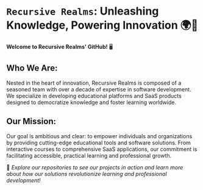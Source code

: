 # `Recursive Realms`: Unleashing Knowledge, Powering Innovation 🌍🚀

**Welcome to Recursive Realms' GitHub!** 🖥️

## Who We Are:
Nested in the heart of innovation, Recursive Realms is composed of a seasoned team with over a decade of expertise in software development. We specialize in developing educational platforms and SaaS products designed to democratize knowledge and foster learning worldwide.

## Our Mission:
Our goal is ambitious and clear: to empower individuals and organizations by providing cutting-edge educational tools and software solutions. From interactive courses to comprehensive SaaS applications, our commitment is facilitating accessible, practical learning and professional growth.

🔗 _Explore our repositories to see our projects in action and learn more about how our solutions revolutionize learning and professional development!_
